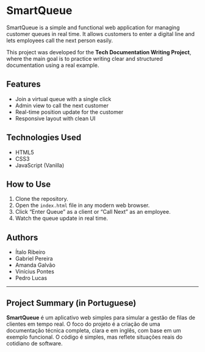# SmartQueue

SmartQueue is a simple and functional web application for managing customer queues in real time. It allows customers to enter a digital line and lets employees call the next person easily.

This project was developed for the **Tech Documentation Writing Project**, where the main goal is to practice writing clear and structured documentation using a real example.

## Features

- Join a virtual queue with a single click
- Admin view to call the next customer
- Real-time position update for the customer
- Responsive layout with clean UI

## Technologies Used

- HTML5
- CSS3
- JavaScript (Vanilla)

## How to Use

1. Clone the repository.
2. Open the `index.html` file in any modern web browser.
3. Click “Enter Queue” as a client or “Call Next” as an employee.
4. Watch the queue update in real time.

## Authors

- Ítalo Ribeiro
- Gabriel Pereira
- Amanda Galvão
- Vinícius Pontes
- Pedro Lucas

---

##  Project Summary (in Portuguese)

**SmartQueue** é um aplicativo web simples para simular a gestão de filas de clientes em tempo real. O foco do projeto é a criação de uma documentação técnica completa, clara e em inglês, com base em um exemplo funcional. O código é simples, mas reflete situações reais do cotidiano de software.
